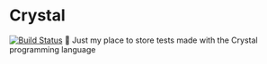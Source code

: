 # Crystal
[![Build Status](https://travis-ci.org/Multipixelone/Crystal.svg?branch=master)](https://travis-ci.org/Multipixelone/Crystal)
🔮 Just my place to store tests made with the Crystal programming language
